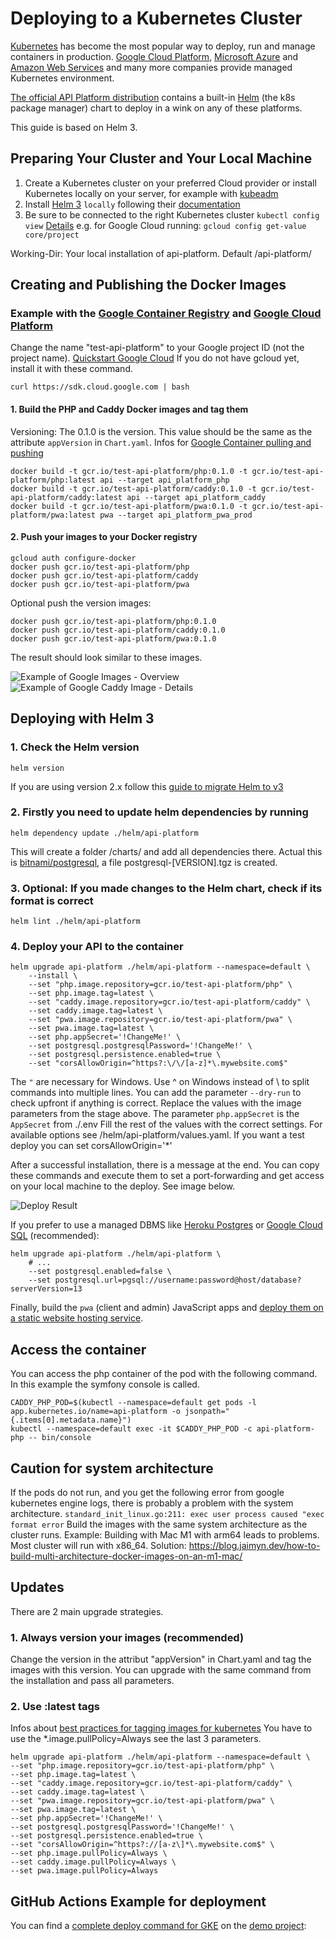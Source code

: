 # Deploying to a Kubernetes Cluster

[Kubernetes](https://kubernetes.io/) has become the most popular way to deploy, run and manage containers in production.
[Google Cloud Platform](https://cloud.google.com/kubernetes-engine/), [Microsoft Azure](https://azure.microsoft.com/en-us/services/container-service/kubernetes/)
and [Amazon Web Services](https://aws.amazon.com/eks/) and many more companies provide managed Kubernetes environment.

[The official API Platform distribution](../distribution/index.md) contains a built-in [Helm](https://helm.sh/) (the k8s
package manager) chart to deploy in a wink on any of these platforms.

This guide is based on Helm 3.

## Preparing Your Cluster and Your Local Machine

1. Create a Kubernetes cluster on your preferred Cloud provider or install Kubernetes locally on your server, for example with [kubeadm](https://kubernetes.io/docs/setup/production-environment/tools/kubeadm/install-kubeadm/)
2. Install [Helm 3](https://helm.sh/) `locally` following their [documentation](https://helm.sh/docs/intro/install/)
3. Be sure to be connected to the right Kubernetes cluster
   `kubectl config view` [Details](https://kubernetes.io/docs/concepts/configuration/organize-cluster-access-kubeconfig/)
   e.g. for Google Cloud running: `gcloud config get-value core/project`

Working-Dir: Your local installation of api-platform. Default /api-platform/

## Creating and Publishing the Docker Images

### Example with the [Google Container Registry](https://cloud.google.com/container-registry/) and [Google Cloud Platform](https://cloud.google.com/kubernetes-engine/)

Change the name "test-api-platform" to your Google project ID (not the project name).
[Quickstart Google Cloud](https://cloud.google.com/sdk/docs/quickstart?hl=de)
If you do not have gcloud yet, install it with these command.

    curl https://sdk.cloud.google.com | bash

#### 1. Build the PHP and Caddy Docker images and tag them

Versioning: The 0.1.0 is the version. This value should be the same as the attribute `appVersion` in `Chart.yaml`.
Infos for [Google Container pulling and pushing](https://cloud.google.com/container-registry/docs/pushing-and-pulling)

    docker build -t gcr.io/test-api-platform/php:0.1.0 -t gcr.io/test-api-platform/php:latest api --target api_platform_php
    docker build -t gcr.io/test-api-platform/caddy:0.1.0 -t gcr.io/test-api-platform/caddy:latest api --target api_platform_caddy
    docker build -t gcr.io/test-api-platform/pwa:0.1.0 -t gcr.io/test-api-platform/pwa:latest pwa --target api_platform_pwa_prod

#### 2. Push your images to your Docker registry

    gcloud auth configure-docker
    docker push gcr.io/test-api-platform/php
    docker push gcr.io/test-api-platform/caddy
    docker push gcr.io/test-api-platform/pwa

Optional push the version images:

    docker push gcr.io/test-api-platform/php:0.1.0 
    docker push gcr.io/test-api-platform/caddy:0.1.0 
    docker push gcr.io/test-api-platform/pwa:0.1.0 

The result should look similar to these images.

![Example of Google Images - Overview](images/google-image-overview.png)
![Example of Google Caddy Image - Details](images/google-image-caddy-details.png)

## Deploying with Helm 3

### 1. Check the Helm version

    helm version

If you are using version 2.x follow this [guide to migrate Helm to v3](https://helm.sh/docs/topics/v2_v3_migration/#helm)

### 2. Firstly you need to update helm dependencies by running

    helm dependency update ./helm/api-platform

This will create a folder /charts/ and add all dependencies there.
Actual this is [bitnami/postgresql](https://bitnami.com/stack/postgresql/helm), a file postgresql-[VERSION].tgz is created.

### 3. Optional: If you made changes to the Helm chart, check if its format is correct

    helm lint ./helm/api-platform

### 4. Deploy your API to the container

    helm upgrade api-platform ./helm/api-platform --namespace=default \
        --install \
        --set "php.image.repository=gcr.io/test-api-platform/php" \
        --set php.image.tag=latest \
        --set "caddy.image.repository=gcr.io/test-api-platform/caddy" \
        --set caddy.image.tag=latest \
        --set "pwa.image.repository=gcr.io/test-api-platform/pwa" \
        --set pwa.image.tag=latest \
        --set php.appSecret='!ChangeMe!' \
        --set postgresql.postgresqlPassword='!ChangeMe!' \
        --set postgresql.persistence.enabled=true \
        --set "corsAllowOrigin=^https?:\/\/[a-z]*\.mywebsite.com$"

The `"` are necessary for Windows. Use ^ on Windows instead of \ to split commands into multiple lines.
You can add the parameter `--dry-run` to check upfront if anything is correct.
Replace the values with the image parameters from the stage above.
The parameter `php.appSecret` is the `AppSecret` from ./.env
Fill the rest of the values with the correct settings.
For available options see /helm/api-platform/values.yaml.
If you want a test deploy you can set corsAllowOrigin='*'

After a successful installation, there is a message at the end.
You can copy these commands and execute them to set a port-forwarding and
get access on your local machine to the deploy. See image below.

![Deploy Result](images/deploy-result.png)

If you prefer to use a managed DBMS like [Heroku Postgres](https://www.heroku.com/postgres) or
[Google Cloud SQL](https://cloud.google.com/sql/docs/postgres/) (recommended):

    helm upgrade api-platform ./helm/api-platform \
        # ...
        --set postgresql.enabled=false \
        --set postgresql.url=pgsql://username:password@host/database?serverVersion=13

Finally, build the `pwa` (client and admin) JavaScript apps and [deploy them on a static
website hosting service](https://create-react-app.dev/docs/deployment/).

## Access the container

You can access the php container of the pod with the following command.
In this example the symfony console is called.

    CADDY_PHP_POD=$(kubectl --namespace=default get pods -l app.kubernetes.io/name=api-platform -o jsonpath="{.items[0].metadata.name}")
    kubectl --namespace=default exec -it $CADDY_PHP_POD -c api-platform-php -- bin/console

## Caution for system architecture

If the pods do not run, and you get the following error from google kubernetes engine logs,
there is probably a problem with the system architecture.
`standard_init_linux.go:211: exec user process caused "exec format error`
Build the images with the same system architecture as the cluster runs.
Example: Building with Mac M1 with arm64 leads to problems. Most cluster will run with x86_64.
Solution: <https://blog.jaimyn.dev/how-to-build-multi-architecture-docker-images-on-an-m1-mac/>

## Updates

There are 2 main upgrade strategies.

### 1. Always version your images (recommended)

Change the version in the attribut "appVersion" in Chart.yaml and tag the images with this version.
You can upgrade with the same command from the installation and pass all parameters.

### 2. Use :latest tags

Infos about [best practices for tagging images for kubernetes](https://kubernetes.io/docs/concepts/containers/images/)
You have to use the *.image.pullPolicy=Always see the last 3 parameters.

    helm upgrade api-platform ./helm/api-platform --namespace=default \
    --set "php.image.repository=gcr.io/test-api-platform/php" \
    --set php.image.tag=latest \
    --set "caddy.image.repository=gcr.io/test-api-platform/caddy" \
    --set caddy.image.tag=latest \
    --set "pwa.image.repository=gcr.io/test-api-platform/pwa" \
    --set pwa.image.tag=latest \
    --set php.appSecret='!ChangeMe!' \
    --set postgresql.postgresqlPassword='!ChangeMe!' \
    --set postgresql.persistence.enabled=true \
    --set "corsAllowOrigin=^https?://[a-z\]*\.mywebsite.com$" \
    --set php.image.pullPolicy=Always \
    --set caddy.image.pullPolicy=Always \
    --set pwa.image.pullPolicy=Always

## GitHub Actions Example for deployment

You can find a [complete deploy command for GKE](https://github.com/api-platform/demo/blob/main/.github/workflows/deploy.yml) on the [demo project](https://github.com/api-platform/demo/):
